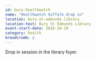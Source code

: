 ```yaml
---
id: bury-healthwatch
name: "Healthwatch Suffolk drop in"
location: bury-st-edmunds-library
location-text: Bury St Edmunds Library
event-start-date: 2016-10-19
category: health
breadcrumb: y
---
```


Drop in session in the library foyer.

